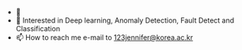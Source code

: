 - 👋 
- 👀 Interested in Deep learning, Anomaly Detection, Fault Detect and Classification
- 📫 How to reach me e-mail to 123jennifer@korea.ac.kr

<!---
Moonmoonji/Moonmoonji is a ✨ special ✨ repository because its `README.md` (this file) appears on your GitHub profile.
You can click the Preview link to take a look at your changes.
--->

